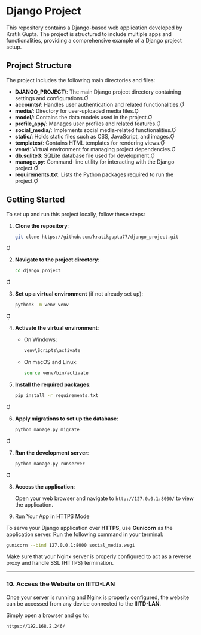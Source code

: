 # Django Project

This repository contains a Django-based web application developed by Kratik Gupta. The project is structured to include multiple apps and functionalities, providing a comprehensive example of a Django project setup.

## Project Structure

The project includes the following main directories and files:

- **DJANGO_PROJECT/**: The main Django project directory containing settings and configurations.
- **accounts/**: Handles user authentication and related functionalities.
- **media/**: Directory for user-uploaded media files.
- **model/**: Contains the data models used in the project.
- **profile_app/**: Manages user profiles and related features.
- **social_media/**: Implements social media-related functionalities.
- **static/**: Holds static files such as CSS, JavaScript, and images.
- **templates/**: Contains HTML templates for rendering views.
- **venv/**: Virtual environment for managing project dependencies.
- **db.sqlite3**: SQLite database file used for development.
- **manage.py**: Command-line utility for interacting with the Django project.
- **requirements.txt**: Lists the Python packages required to run the project.

## Getting Started

To set up and run this project locally, follow these steps:

1. **Clone the repository**:

   ```bash
   git clone https://github.com/kratikgupta77/django_project.git
   ```


2. **Navigate to the project directory**:

   ```bash
   cd django_project
   ```


3. **Set up a virtual environment** (if not already set up):

   ```bash
   python3 -m venv venv
   ```


4. **Activate the virtual environment**:

   - On Windows:

     ```bash
     venv\Scripts\activate
     ```

   - On macOS and Linux:

     ```bash
     source venv/bin/activate
     ```

5. **Install the required packages**:

   ```bash
   pip install -r requirements.txt
   ```


6. **Apply migrations to set up the database**:

   ```bash
   python manage.py migrate
   ```


7. **Run the development server**:

   ```bash
   python manage.py runserver
   ```


8. **Access the application**:

   Open your web browser and navigate to `http://127.0.0.1:8000/` to view the application.

9. Run Your App in HTTPS Mode

To serve your Django application over **HTTPS**, use **Gunicorn** as the application server. Run the following command in your terminal:

```bash
gunicorn --bind 127.0.0.1:8000 social_media.wsgi
```

Make sure that your Nginx server is properly configured to act as a reverse proxy and handle SSL (HTTPS) termination.

---

### 10. Access the Website on IIITD-LAN

Once your server is running and Nginx is properly configured, the website can be accessed from any device connected to the **IIITD-LAN**.

Simply open a browser and go to:

```
https://192.168.2.246/
```
